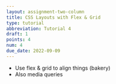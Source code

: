 ```yaml
---
layout: assignment-two-column
title: CSS Layouts with Flex & Grid
type: tutorial
abbreviation: Tutorial 4
draft: 1
points: 4
num: 4
due_date: 2022-09-09
---
```



* Use flex & grid to align things (bakery)
* Also media queries